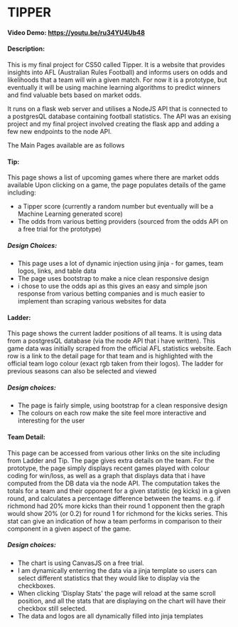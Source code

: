 # TIPPER


#### Video Demo: https://youtu.be/ru34YU4Ub48

#### Description:
This is my final project for CS50 called Tipper.
It is a website that provides insights into AFL (Australian Rules Football) and informs users on odds and likelihoods that a team will win a given match. For now it is a prototype, but eventually it will be using machine learning algorithms to predict winners and find valuable bets based on market odds.

It runs on a flask web server and utilises a NodeJS API that is connected to a postgresQL database containing football statistics. The API was an exising project and my final project involved creating the flask app and adding a few new endpoints to the node API.


The Main Pages available are as follows

#### Tip:
This page shows a list of upcoming games where there are market odds available
Upon clicking on a game, the page populates details of the game including:
- a Tipper score (currently a random number but eventually will be a Machine Learning generated score)
- The odds from various betting providers (sourced from the odds API on a free trial for the prototype)
##### Design Choices:
- This page uses a lot of dynamic injection using jinja - for games, team logos, links, and table data
- The page uses bootstrap to make a nice clean responsive design
- i chose to use the odds api as this gives an easy and simple json response from various betting companies and is much easier to implement than scraping various websites for data


#### Ladder:
This page shows the current ladder positions of all teams. It is using data from a postgresQL database (via the node API that i have written). This game data was initially scraped from the official AFL statistics website.
Each row is a link to the detail page for that team and is highlighted with the official team logo colour (exact rgb taken from their logos). The ladder for previous seasons can also be selected and viewed
##### Design choices:
- The page is fairly simple, using bootstrap for a clean responsive design
- The colours on each row make the site feel more interactive and interesting for the user


#### Team Detail:
This page can be accessed from various other links on the site including from Ladder and Tip. The page gives extra details on the team. For the prototype, the page simply displays recent games played with colour coding for win/loss, as well as a graph that displays data that i have computed from the DB data via the node API. The computation takes the totals for a team and their opponent for a given statistic (eg kicks) in a given round, and calculates a percentage difference between the teams. e.g. if richmond had 20% more kicks than their round 1 opponent then the graph would show 20% (or 0.2) for round 1 for richmond for the kicks series. This stat can give an indication of how a team performs in comparison to their component in a given aspect of the game.
##### Design choices:
- The chart is using CanvasJS on a free trial. 
- I am dynamically enterring the data via a jinja template so users can select different statistics that they would like to display via the checkboxes. 
- When clicking 'Display Stats' the page will reload at the same scroll position, and all the stats that are displaying on the chart will have their checkbox still selected.
- The data and logos are all dynamically filled into jinja templates

